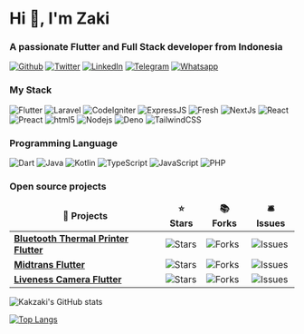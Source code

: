 <h1>Hi 👋, I'm Zaki</h1>
<h3>A passionate Flutter and Full Stack developer from Indonesia</h3>

<p><a href="https://github.com/kakzaki" target="_blank"><img alt="Github" src="https://img.shields.io/badge/GitHub-%2312100E.svg?&style=for-the-badge&logo=Github&logoColor=white" /></a> 
<a href="https://twitter.com/kakzaki_id" target="_blank"><img alt="Twitter" src="https://img.shields.io/badge/twitter-%231DA1F2.svg?&style=for-the-badge&logo=twitter&logoColor=white" /></a> 
<a href="https://www.linkedin.com/in/kakzaki" target="_blank"><img alt="LinkedIn" src="https://img.shields.io/badge/linkedin-%230077B5.svg?&style=for-the-badge&logo=linkedin&logoColor=white" /></a> 
<a href="https://t.me/kakzaki" target="_blank"><img alt="Telegram" src="https://img.shields.io/badge/telegram-%231DA1F2.svg?&style=for-the-badge&logo=telegram&logoColor=white" /></a>
<a href="https://wa.me/+6285704703691" target="_blank"><img alt="Whatsapp" src="https://img.shields.io/badge/Whatsapp-%43853d.svg?&style=for-the-badge&logo=whatsapp&logoColor=white" /></a> 
</p>

<h3>My Stack</h3>
<p>
  <img alt="Flutter" src="https://img.shields.io/badge/-Flutter-02569B?style=flat-square&logo=flutter&logoColor=white" />
  <img alt="Laravel" src="https://img.shields.io/badge/-Laravel-FF2D20?style=flat-square&logo=laravel&logoColor=white" />
  <img alt="CodeIgniter" src="https://img.shields.io/badge/-CodeIgniter-45b8d8?style=flat-square&logo=codeigniter&logoColor=white" />
  <img alt="ExpressJS" src="https://img.shields.io/badge/-ExpressJS-404D59?style=flat-square&logo=expressjs&logoColor=white" />
  <img alt="Fresh" src="https://img.shields.io/badge/-Fresh-43853d?style=flat-square&logo=fresh&logoColor=white" />
  <img alt="NextJs" src="https://img.shields.io/badge/-NextJs-ea2845?style=flat-square&logo=next.js&logoColor=white" />
  <img alt="React" src="https://img.shields.io/badge/-React-20232A?style=flat-square&logo=react&logoColor=white" />
  <img alt="Preact" src="https://img.shields.io/badge/-Preact-20232A?style=flat-square&logo=preact&logoColor=white" />
  <img alt="html5" src="https://img.shields.io/badge/-HTML5-E34F26?style=flat-square&logo=html5&logoColor=white" />
  <img alt="Nodejs" src="https://img.shields.io/badge/-Nodejs-43853d?style=flat-square&logo=Node.js&logoColor=white" />
  <img alt="Deno" src="https://img.shields.io/badge/-Deno-404D59?style=flat-square&logo=deno&logoColor=white" />
  <img alt="TailwindCSS" src="https://img.shields.io/badge/Tailwind_CSS-38B2AC?style=flat-square&logo=tailwind-css&logoColor=white" />
</p>

<h3>Programming Language</h3>
<p>
  <img alt="Dart" src="https://img.shields.io/badge/-Dart-0175C2?style=flat-square&logo=typescript&logoColor=white" />
  <img alt="Java" src="https://img.shields.io/badge/-Java-ED8B00?style=flat-square&logo=typescript&logoColor=white" />
  <img alt="Kotlin" src="https://img.shields.io/badge/-Kotlin-0095D5?style=flat-square&logo=typescript&logoColor=white" />
  <img alt="TypeScript" src="https://img.shields.io/badge/-TypeScript-007ACC?style=flat-square&logo=typescript&logoColor=white" />
  <img alt="JavaScript" src="https://img.shields.io/badge/-JavaScript-F7DF1E?style=flat-square&logo=javascript&logoColor=white" />
  <img alt="PHP" src="https://img.shields.io/badge/-PHP-777BB4?style=flat-square&logo=php&logoColor=white" />
</p>

<h3>Open source projects</h3>
<table>
  <thead align="center">
    <tr border: none;>
      <td><b>🎁 Projects</b></td>
      <td><b>⭐ Stars</b></td>
      <td><b>📚 Forks</b></td>
      <td><b>🛎 Issues</b></td>
    </tr>
  </thead>
  <tbody>
    <tr>
      <td><a href="https://github.com/kakzaki/blue_thermal_printer"><b>Bluetooth Thermal Printer Flutter</b></a></td>
      <td><img alt="Stars" src="https://img.shields.io/github/stars/kakzaki/blue_thermal_printer?style=flat-square&labelColor=343b41"/></td>
      <td><img alt="Forks" src="https://img.shields.io/github/forks/kakzaki/blue_thermal_printer?style=flat-square&labelColor=343b41"/></td>
      <td><img alt="Issues" src="https://img.shields.io/github/issues/kakzaki/blue_thermal_printer?style=flat-square&labelColor=343b41"/></td>
    </tr>
     <tr>
      <td><a href="https://github.com/kakzaki/midpay"><b>Midtrans Flutter</b></a></td>
      <td><img alt="Stars" src="https://img.shields.io/github/stars/kakzaki/midpay?style=flat-square&labelColor=343b41"/></td>
      <td><img alt="Forks" src="https://img.shields.io/github/forks/kakzaki/midpay?style=flat-square&labelColor=343b41"/></td>
      <td><img alt="Issues" src="https://img.shields.io/github/issues/kakzaki/midpay?style=flat-square&labelColor=343b41"/></td>
    </tr>
    <tr>
      <td><a href="https://github.com/kakzaki/liveness_cam"><b>Liveness Camera Flutter</b></a></td>
      <td><img alt="Stars" src="https://img.shields.io/github/stars/kakzaki/liveness_cam?style=flat-square&labelColor=343b41"/></td>
      <td><img alt="Forks" src="https://img.shields.io/github/forks/kakzaki/liveness_cam?style=flat-square&labelColor=343b41"/></td>
      <td><img alt="Issues" src="https://img.shields.io/github/issues/kakzaki/liveness_cam?style=flat-square&labelColor=343b41"/></td>
    </tr>
  </tbody>
</table>



![Kakzaki's GitHub stats](https://github-readme-stats.vercel.app/api?username=kakzaki&count_private=true)
<!-- <img src="https://github-readme-streak-stats.herokuapp.com/?user=kakzaki" alt="mystreak"/> -->
[![Top Langs](https://github-readme-stats.vercel.app/api/top-langs/?username=kakzaki&layout=compact&count_private=true)](https://github.com/kakzaki/github-readme-stats)


